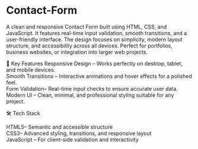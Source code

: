 # Contact-Form
A clean and responsive Contact Form built using HTML, CSS, and JavaScript. It features real-time input validation, smooth transitions, and a user-friendly interface. The design focuses on simplicity, modern layout structure, and accessibility across all devices. Perfect for portfolios, business websites, or integration into larger web projects.
 
 🚀 Key Features
 Responsive Design – Works perfectly on desktop, tablet, and mobile devices.  
 Smooth Transitions – Interactive animations and hover effects for a polished feel.  
 Form Validation– Real-time input checks to ensure accurate user data.  
 Modern UI – Clean, minimal, and professional styling suitable for any project.  
 
🛠️ Tech Stack

 HTML5– Semantic and accessible structure  
 CSS3– Advanced styling, transitions, and responsive layout  
 JavaScript – For client-side validation and interactivity 
